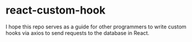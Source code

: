 # react-custom-hook

I hope this repo serves as a guide for other programmers to write custom hooks via axios to send requests to the database in React.
